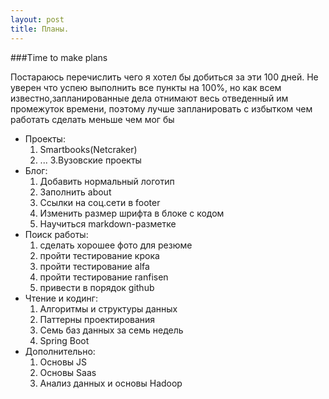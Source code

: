 ```yaml
---
layout: post
title: Планы.
---
```


###Time to make plans 

Постараюсь перечислить чего я хотел бы добиться за эти 100 дней. Не уверен что успею выполнить все пункты на 100%, но как всем 
известно,запланированные дела отнимают весь отведенный им промежуток времени, поэтому лучше запланировать с избытком чем работать
сделать меньше чем мог бы


+ Проекты:
  1. Smartbooks(Netcraker)
  2. ...
  3.Вузовские проекты
+ Блог:
  1. Добавить нормальный логотип
  2. Заполнить about
  3. Ссылки на соц.сети в footer
  4. Изменить размер шрифта в блоке с кодом
  5. Научиться markdown-разметке
+ Поиск работы:
  1. сделать хорошее фото для резюме
  2. пройти тестирование крока
  3. пройти тестирование alfa
  4. пройти тестирование ranfisen
  5. привести в порядок github
+ Чтение и кодинг:
  1. Алгоритмы и структуры данных
  2. Паттерны проектирования
  3. Семь баз данных за семь недель
  4. Spring Boot
+ Дополнительно:
  1. Основы JS
  2. Основы Saas
  3. Анализ данных и основы Hadoop
